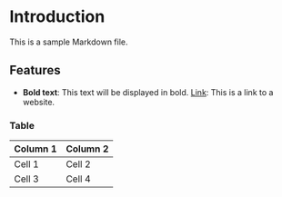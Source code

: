 # Introduction
This is a sample Markdown file.

## Features
* **Bold text**: This text will be displayed in bold.
[Link](https://www.example.com): This is a link to a website.

### Table
| Column 1 | Column 2 |
|----------|----------|
| Cell 1   | Cell 2   |
| Cell 3   | Cell 4   |
